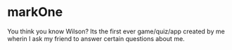 # markOne
You think you know Wilson?
Its the first ever game/quiz/app created by me wherin I ask my friend to answer certain questions about me.
